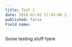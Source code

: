 ```yaml
---
title: Test 1
date: 2018-02-02 17:43:00 Z
published: false
Field name: 
---
```


Some testing stuff hjere